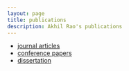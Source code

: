 ```yaml
---
layout: page
title: publications
description: Akhil Rao's publications
---
```


<div class="navbar">
    <div class="navbar-inner">
        <ul class="nav">
            <li><a href="#journal articles">journal articles</a></li>
            <li><a href="#conference papers">conference papers</a></li>
            <li><a href="#thesis">dissertation</a></li>
        </ul>
    </div>
</div>

